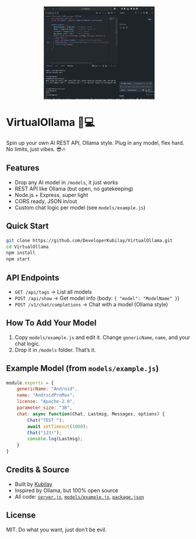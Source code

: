 <p align="center">
	<img src="https://raw.githubusercontent.com/DeveloperKubilay/VirtualOllama/refs/heads/main/dev/image.png" alt="VirtualOllama logo" width="300"/>
</p>

# VirtualOllama 🦙💻

Spin up your own AI REST API, Ollama style. Plug in any model, flex hard. No limits, just vibes. 😎🔥

## Features
- Drop any AI model in `/models`, it just works
- REST API like Ollama (but open, no gatekeeping)
- Node.js + Express, super light
- CORS ready, JSON in/out
- Custom chat logic per model (see `models/example.js`)

## Quick Start

```bash
git clone https://github.com/DeveloperKubilay/VirtualOllama.git
cd VirtualOllama
npm install
npm start
```

## API Endpoints

- `GET /api/tags` → List all models
- `POST /api/show` → Get model info (body: `{ "model": "ModelName" }`)
- `POST /v1/chat/completions` → Chat with a model (Ollama style)

## How To Add Your Model
1. Copy `models/example.js` and edit it. Change `genericName`, `name`, and your chat logic.
2. Drop it in `/models` folder. That’s it.

## Example Model (from `models/example.js`)

```js
module.exports = {
	genericName: "Android",
	name: "AndroidProMax",
	license: "Apache-2.0",
	parameter_size: "3B",
	chat: async function(Chat, Lastmsg, Messages, options) {
		Chat("TEST ");
		await setTimeout(1000);
		Chat("123!");
		console.log(Lastmsg);
	}
}
```

## Credits & Source
- Built by [Kubilay](https://github.com/DeveloperKubilay/VirtualOllama)
- Inspired by Ollama, but 100% open source
- All code: [`server.js`](./server.js), [`models/example.js`](./models/example.js), [`package.json`](./package.json)

## License
MIT. Do what you want, just don’t be evil. 